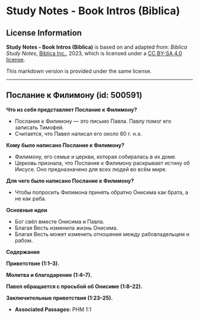 # Study Notes - Book Intros (Biblica)

## License Information

**Study Notes - Book Intros (Biblica)** is based on and adapted from: _Biblica Study Notes_, [Biblica Inc.](https://www.biblica.com/), 2023, which is licensed under a [CC BY-SA 4.0 license](https://creativecommons.org/licenses/by-sa/4.0/legalcode.en).

This markdown version is provided under the same license.



--------------------------------

## Послание к Филимону (id: 500591)

**Что из себя представляет Послание к** **Филимону?**

* Послание к Филимону — это письмо Павла. Павлу помог его записать Тимофей.
* Считается, что Павел написал его около 60 г. н.э.

**Кому было написано Послание к Филимону?**

* Филимону, его семье и церкви, которая собиралась в их доме.
* Церковь признала, что Послание к Филимону раскрывает истину об Иисусе. Оно предназначено для всех людей во всём мире.

**Для чего было написано Послание к Филимону?**

* Чтобы попросить Филимона принять обратно Онисима как брата, а не как раба.

**Основные идеи**

* Бог свёл вместе Онисима и Павла.
* Благая Весть изменила жизнь Онисима.
* Благая Весть может изменить отношения между рабовладельцем и рабом.

**Содержание**

**Приветствие (1:1–3\).**

**Молитва и благодарение (1:4–7\).**

**Павел обращается с просьбой об Онисиме (1:8–22\).**

**Заключительные приветствия (1:23–25\).**

* **Associated Passages:** PHM 1:1

